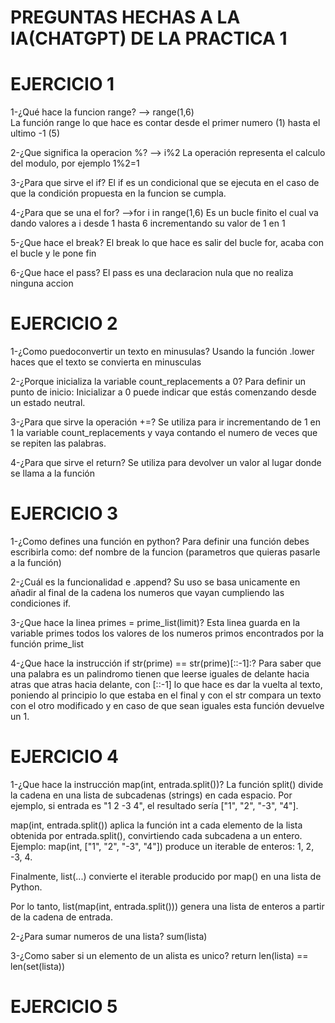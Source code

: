 # PREGUNTAS HECHAS A LA IA(CHATGPT) DE LA PRACTICA 1

# EJERCICIO 1
1-¿Qué hace la funcion range? --> range(1,6)  
La función range lo que hace es contar desde el primer numero (1) hasta el ultimo -1 (5)

2-¿Que significa la operacion %? --> i%2
La operación representa el calculo del modulo, por ejemplo 1%2=1

3-¿Para que sirve el if?
El if es un condicional que se ejecuta en el caso de que la condición propuesta en la funcion se cumpla.

4-¿Para que se una el for? -->for i in range(1,6)
Es un bucle finito el cual va dando valores a i desde 1 hasta 6 incrementando su valor de 1 en 1

5-¿Que hace el break?
El break lo que hace es salir del bucle for, acaba con el bucle y le pone fin

6-¿Que hace el pass?
El pass es una declaracion nula que no realiza ninguna accion

# EJERCICIO 2
1-¿Como puedoconvertir un texto en minusulas?
Usando la función .lower haces que el texto se convierta en minusculas

2-¿Porque inicializa la variable count_replacements a 0?
Para definir un punto de inicio: Inicializar a 0 puede indicar que estás comenzando desde un estado neutral.

3-¿Para que sirve la operación +=?
Se utiliza para ir incrementando de 1 en 1 la variable count_replacements y vaya contando el numero de veces que se repiten las palabras.

4-¿Para que sirve el return?
Se utiliza para devolver un valor al lugar donde se llama a la función

# EJERCICIO 3

1-¿Como defines una función en python?
Para definir una función debes escribirla como: def nombre de la funcion (parametros que quieras pasarle a la función) 

2-¿Cuál es la funcionalidad e .append?
Su uso se basa unicamente en añadir al final de la cadena los numeros que vayan cumpliendo las condiciones if.

3-¿Que hace la linea primes = prime_list(limit)?
Esta linea guarda en la variable primes todos los valores de los numeros primos encontrados por la función prime_list

4-¿Que hace la instrucción if str(prime) == str(prime)[::-1]:?
Para saber que una palabra es un palindromo tienen que leerse iguales de delante hacia  atras que atras hacia delante, con [::-1] lo que hace es dar la vuelta al texto, poniendo al principio lo que estaba en el final y con el str compara un texto con el otro modificado y en caso de que sean iguales esta función devuelve un 1.

# EJERCICIO 4

1-¿Que hace la instrucción map(int, entrada.split())?
La función split() divide la cadena en una lista de subcadenas (strings) en cada espacio. Por ejemplo, si entrada es "1 2 -3 4", el resultado sería ["1", "2", "-3", "4"].

map(int, entrada.split()) aplica la función int a cada elemento de la lista obtenida por entrada.split(), convirtiendo cada subcadena a un entero. Ejemplo: map(int, ["1", "2", "-3", "4"]) produce un iterable de enteros: 1, 2, -3, 4.

Finalmente, list(...) convierte el iterable producido por map() en una lista de Python.

Por lo tanto, list(map(int, entrada.split())) genera una lista de enteros a partir de la cadena de entrada.

2-¿Para sumar numeros de una lista?
sum(lista)

3-¿Como saber si un elemento de un alista es unico?
return len(lista) == len(set(lista))

 # EJERCICIO 5





